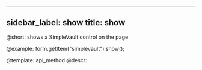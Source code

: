 
---
sidebar_label: show
title: show
---          

@short: shows a SimpleVault control on the page
 


@example:
form.getItem("simplevault").show();


@template: api_method
@descr:


